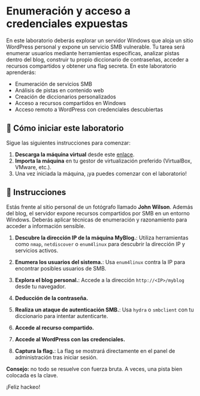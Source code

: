# Enumeración y acceso a credenciales expuestas

En este laboratorio deberás explorar un servidor Windows que aloja un sitio WordPress personal y expone un servicio SMB vulnerable. Tu tarea será enumerar usuarios mediante herramientas específicas, analizar pistas dentro del blog, construir tu propio diccionario de contraseñas, acceder a recursos compartidos y obtener una flag secreta. En este laboratorio aprenderás:

- Enumeración de servicios SMB
- Análisis de pistas en contenido web
- Creación de diccionarios personalizados
- Acceso a recursos compartidos en Windows
- Acceso remoto a WordPress con credenciales descubiertas

<how-to-start>
   
## 🌱 Cómo iniciar este laboratorio

Sigue las siguientes instrucciones para comenzar:

1. **Descarga la máquina virtual** desde este [enlace](https://storage.googleapis.com/cybersecurity-machines/blog-lab.ova).
2. **Importa la máquina** en tu gestor de virtualización preferido (VirtualBox, VMware, etc.).
3. Una vez iniciada la máquina, ¡ya puedes comenzar con el laboratorio!
</how-to-start>


## 📄 Instrucciones

Estás frente al sitio personal de un fotógrafo llamado **John Wilson**. Además del blog, el servidor expone recursos compartidos por SMB en un entorno Windows. Deberás aplicar técnicas de enumeración y razonamiento para acceder a información sensible.


1. **Descubre la dirección IP de la máquina MyBlog.**: Utiliza herramientas como `nmap`, `netdiscover` o `enum4linux` para descubrir la dirección IP y servicios activos.

2. **Enumera los usuarios del sistema.**: Usa `enum4linux` contra la IP para encontrar posibles usuarios de SMB.

3. **Explora el blog personal.**: Accede a la dirección `http://<IP>/myblog` desde tu navegador.

4. **Deducción de la contraseña.**

5. **Realiza un ataque de autenticación SMB.**: Usa `hydra` o `smbclient` con tu diccionario para intentar autenticarte.

6. **Accede al recurso compartido.**

7. **Accede al WordPress con las credenciales.**

8. **Captura la flag.**: La flag se mostrará directamente en el panel de administración tras iniciar sesión.

**Consejo:** no todo se resuelve con fuerza bruta. A veces, una pista bien colocada es la clave.

¡Feliz hackeo!

